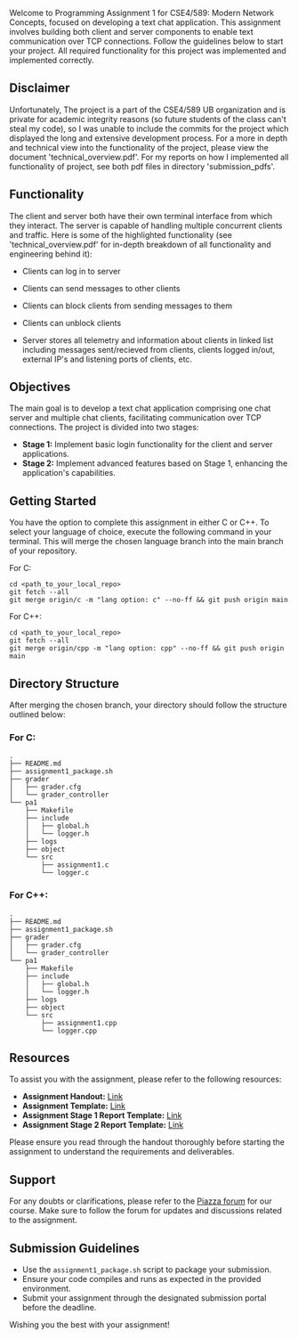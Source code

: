 

Welcome to Programming Assignment 1 for CSE4/589: Modern Network Concepts, focused on developing a text chat application. This assignment involves building both client and server components to enable text communication over TCP connections. Follow the guidelines below to start your project. All required functionality for this project was implemented and implemented correctly. 

## Disclaimer

Unfortunately, The project is a part of the CSE4/589 UB organization and is private for academic integrity reasons (so future students of the class can't steal my code), so I was unable to include the commits for the project which displayed the long and extensive development process. For a more in depth and technical view into the functionality of the project, please view the document 'technical_overview.pdf'. For my reports on how I implemented all functionality of project, see both pdf files in directory 'submission_pdfs'.

## Functionality 

The client and server both have their own terminal interface from which they interact. The server is capable of handling multiple concurrent clients and traffic. Here is some of the highlighted functionality (see 'technical_overview.pdf' for in-depth breakdown of all functionality and engineering behind it):

* Clients can log in to server

* Clients can send messages to other clients

* Clients can block clients from sending messages to them

* Clients can unblock clients

* Server stores all telemetry and information about clients in linked list including messages sent/recieved from clients, clients logged in/out, external IP's and listening ports of clients, etc.

## Objectives

The main goal is to develop a text chat application comprising one chat server and multiple chat clients, facilitating communication over TCP connections. The project is divided into two stages:

- **Stage 1:** Implement basic login functionality for the client and server applications.
- **Stage 2:** Implement advanced features based on Stage 1, enhancing the application's capabilities.

## Getting Started

You have the option to complete this assignment in either C or C++. To select your language of choice, execute the following command in your terminal. This will merge the chosen language branch into the main branch of your repository.

For C:
```
cd <path_to_your_local_repo>
git fetch --all
git merge origin/c -m "lang option: c" --no-ff && git push origin main
```

For C++:
```
cd <path_to_your_local_repo>
git fetch --all
git merge origin/cpp -m "lang option: cpp" --no-ff && git push origin main
```

## Directory Structure

After merging the chosen branch, your directory should follow the structure outlined below:

### For C:
```
.
├── README.md
├── assignment1_package.sh
├── grader
│   ├── grader.cfg
│   └── grader_controller
└── pa1
    ├── Makefile
    ├── include
    │   ├── global.h
    │   └── logger.h
    ├── logs
    ├── object
    └── src
        ├── assignment1.c
        └── logger.c
```

### For C++:
```
.
├── README.md
├── assignment1_package.sh
├── grader
│   ├── grader.cfg
│   └── grader_controller
└── pa1
    ├── Makefile
    ├── include
    │   ├── global.h
    │   └── logger.h
    ├── logs
    ├── object
    └── src
        ├── assignment1.cpp
        └── logger.cpp
```

## Resources

To assist you with the assignment, please refer to the following resources:

- **Assignment Handout:** [Link](https://docs.google.com/document/d/1Rj8_4HptITwR_FSN5G7yZd5mAlPn3wE7a28rKO6-Tek/edit?usp=sharing)
- **Assignment Template:** [Link](https://docs.google.com/document/d/1BUQURql0L7tstcrxRHGxZZOeHDCoFzVP6qrwCIzKvYI/edit?usp=sharing)
- **Assignment Stage 1 Report Template:** [Link](https://docs.google.com/document/d/1OZM7bTrvf9rxhm70bXvOPJh-bHMfbhok-oL5-xusptk/edit?usp=sharing)
- **Assignment Stage 2 Report Template:** [Link](https://docs.google.com/document/d/1qQPwxtFmAIhI2ps5Omg7X7SB97hVLdVTkSq1Wo4jdjc/edit?usp=sharing)

Please ensure you read through the handout thoroughly before starting the assignment to understand the requirements and deliverables.

## Support

For any doubts or clarifications, please refer to the [Piazza forum](https://piazza.com/class/lr5z5f8jkcz3hb) for our course. Make sure to follow the forum for updates and discussions related to the assignment.

## Submission Guidelines

- Use the `assignment1_package.sh` script to package your submission.
- Ensure your code compiles and runs as expected in the provided environment.
- Submit your assignment through the designated submission portal before the deadline.

Wishing you the best with your assignment!
